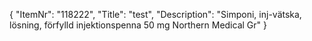 {
  "ItemNr": "118222",
  "Title": "test",
  "Description": "Simponi, inj-vätska, lösning, förfylld injektionspenna 50 mg Northern Medical Gr"
}